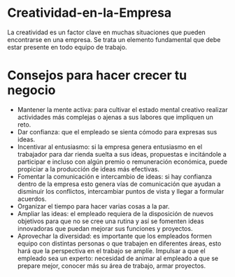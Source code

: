 # Creatividad-en-la-Empresa

La creatividad es un factor clave en muchas situaciones que pueden encontrarse en una empresa. Se trata un elemento fundamental que debe estar presente en todo equipo de trabajo.

# Consejos para hacer crecer tu negocio

* Mantener la mente activa: para cultivar el estado mental creativo realizar actividades más complejas o ajenas a sus labores que impliquen un reto.
* Dar confianza: que el empleado se sienta cómodo para expresas sus ideas.
* Incentivar al entusiasmo: si la empresa genera entusiasmo en el trabajador para dar rienda suelta a sus ideas, propuestas e incitándole a participar e incluso con algún premio o remuneración económica, puede propiciar a la producción de ideas más efectivas.
* Fomentar la comunicación e intercambio de ideas: si hay confianza dentro de la empresa esto genera vías de comunicación que ayudan a disminuir los conflictos, intercambiar puntos de vista y llegar a formular acuerdos.
* Organizar el tiempo para hacer varias cosas a la par.
* Ampliar las ideas: el empleado requiera de la disposición de nuevos objetivos para que no se cree una rutina y así se fomenten ideas innovadoras que puedan mejorar sus funciones y proyectos.
* Aprovechar la diversidad: es importante que los empleados formen equipo con distintas personas o que trabajen en diferentes áreas, esto hará que la perspectiva en el trabajo se amplíe.
Impulsar a que el empleado sea un experto: necesidad de animar al empleado a que se prepare mejor, conocer más su área de trabajo, armar proyectos.